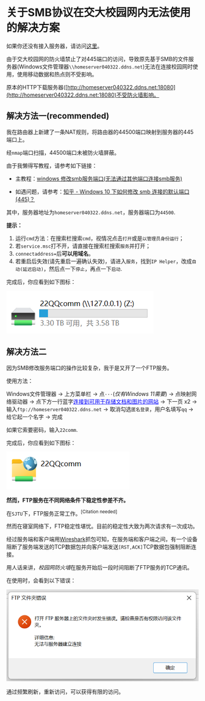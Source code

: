 # 关于SMB协议在交大校园网内无法使用的解决方案

如果你还没有接入服务器，请访问[这里](./FileServer)。

由于交大校园网的防火墙禁止了对445端口的访问，导致原先基于SMB的文件服务器(Windows文件管理器```\\homeserver040322.ddns.net```)无法在连接校园网时使用，使用移动数据和热点则不受影响。

原本的HTTP下载服务器([http://homeserver040322.ddns.net:18080](http://homeserver040322.ddns.net:18080)不受防火墙影响。

## 解决方法一(recommended)

我在路由器上新建了一条NAT规则，将路由器的44500端口映射到服务器的445端口上。

经```nmap```端口扫描，44500端口未被防火墙屏蔽。

由于我懒得写教程，请参考如下链接：

- 主教程：[windows 修改smb服务端口(无法通过其他端口连接smb服务)](https://www.xiaoc.cn/article/2021_12_31/407.html)

- 如遇问题，请参考：[知乎 - Windows 10 下如何修改 smb 连接的默认端口(445)？](https://www.zhihu.com/question/59814912)


其中，服务器地址为```homeserver040322.ddns.net```，服务器端口为```44500```.

**提示：**

1. 运行```cmd```方法：在搜索栏搜索```cmd```，视情况点击```打开```或是```以管理员身份运行```；
2. 若```service.msc```打不开，请直接在搜索栏搜索```服务```并打开；
3. ```connectaddress=```后**可以用域名**。
4. 若重启后失效(请先重启一遍确认失效)，请进入```服务```，找到```IP Helper```，改成```自动(延迟启动)```，然后点一下```停止```，再点一下```启动```.

完成后，你应看到如下图标：

![smb_porthack](./smb_porthack.png)

## 解决方法二

因为SMB修改服务端口的操作比较复杂，我于是又开了一个FTP服务。

使用方法：

Windows文件管理器 -> 上方菜单栏 -> 点```···```(*仅有Windows 11需要*) -> 点映射网络驱动器 -> 点下方一行蓝字<font color=blue><u>连接到可用于存储文档和图片的网站</u></font> -> 下一页 x2 -> 输入```ftp://homeserver040322.ddns.net``` -> 取消勾选```匿名登录```，用户名填写```qq``` -> 给它起一个名字 -> 完成

如果它索要密码，输入```22comm```.

完成后，你应看到如下图标：

![ftp](./ftp.png)

**然而，FTP服务在不同网络条件下稳定性参差不齐。**

在```SJTU```下，FTP服务正常工作。<sup>[Citation needed]</sup>

然而在寝室网络下，FTP稳定性堪忧。目前的稳定性大致为两次请求有一次成功。

经过服务端和客户端用[Wireshark](https://baike.baidu.com/item/Wireshark/10876564?fr=aladdin)抓包可知，在服务端和客户端之间，有一个设备阻断了服务端发送的TCP数据包并向客户端发送```[RST,ACK]```TCP数据包强制阻断连接。

用人话来讲，*校园网防火墙*在服务开始后一段时间阻断了FTP服务的TCP通讯。

在使用时，会看到以下错误：

![ftperror](./ftperror.png)

通过频繁刷新，重新访问，可以获得有限的访问。
